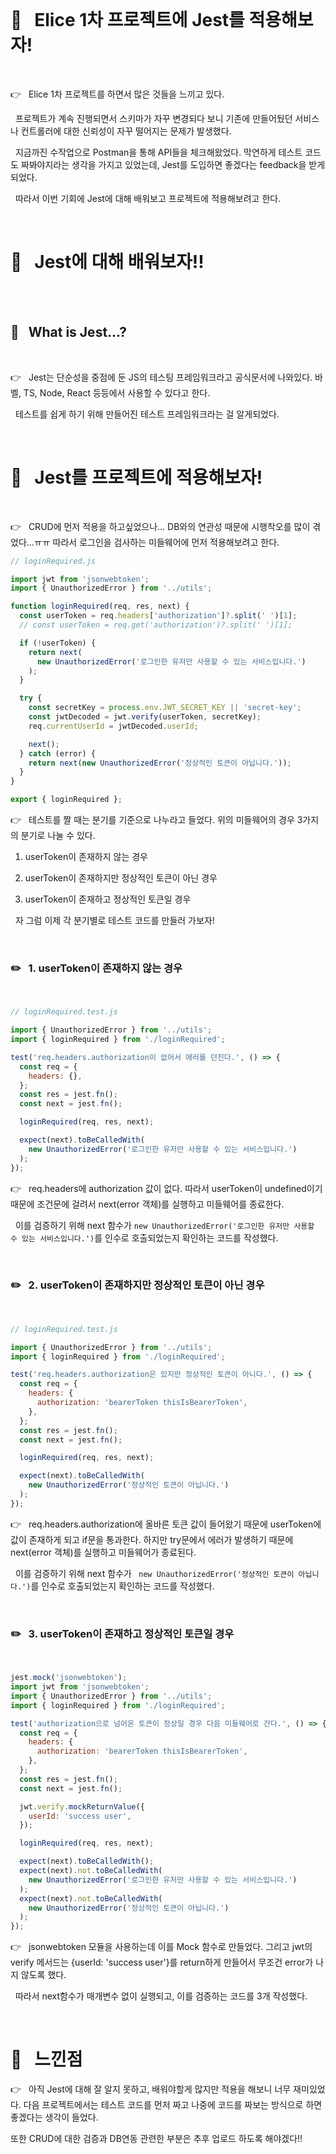 <br>

# 📌 &nbsp; Elice 1차 프로젝트에 Jest를 적용해보자!

<br>

👉 &nbsp; Elice 1차 프로젝트를 하면서 많은 것들을 느끼고 있다.

&nbsp; 프로젝트가 계속 진행되면서 스키마가 자꾸 변경되다 보니 기존에 만들어뒀던 서비스나 컨트롤러에 대한 신뢰성이 자꾸 떨어지는 문제가 발생했다.

&nbsp; 지금까진 수작업으로 Postman을 통해 API들을 체크해왔었다. 막연하게 테스트 코드도 짜봐야지라는 생각을 가지고 있었는데, Jest를 도입하면 좋겠다는 feedback을 받게 되었다.

&nbsp; 따라서 이번 기회에 Jest에 대해 배워보고 프로젝트에 적용해보려고 한다.

<br>

# 📌 &nbsp; Jest에 대해 배워보자!!

<br>

<br>

## 🔎 &nbsp; What is Jest...?

<br>

👉 &nbsp; Jest는 단순성을 중점에 둔 JS의 테스팅 프레임워크라고 공식문서에 나와있다. 바벨, TS, Node, React 등등에서 사용할 수 있다고 한다.

&nbsp; 테스트를 쉽게 하기 위해 만들어진 테스트 프레임워크라는 걸 알게되었다.

<br>

# 📌 &nbsp; Jest를 프로젝트에 적용해보자!

<br>

👉 &nbsp; CRUD에 먼저 적용을 하고싶었으나... DB와의 연관성 때문에 시행착오를 많이 겪었다...ㅠㅠ 따라서 로그인을 검사하는 미들웨어에 먼저 적용해보려고 한다.

```js
// loginRequired.js

import jwt from 'jsonwebtoken';
import { UnauthorizedError } from '../utils';

function loginRequired(req, res, next) {
  const userToken = req.headers['authorization']?.split(' ')[1];
  // const userToken = req.get('authorization')?.split(' ')[1];

  if (!userToken) {
    return next(
      new UnauthorizedError('로그인한 유저만 사용할 수 있는 서비스입니다.')
    );
  }

  try {
    const secretKey = process.env.JWT_SECRET_KEY || 'secret-key';
    const jwtDecoded = jwt.verify(userToken, secretKey);
    req.currentUserId = jwtDecoded.userId;

    next();
  } catch (error) {
    return next(new UnauthorizedError('정상적인 토큰이 아닙니다.'));
  }
}

export { loginRequired };
```

👉 &nbsp; 테스트를 짤 때는 분기를 기준으로 나누라고 들었다. 위의 미들웨어의 경우 3가지의 분기로 나눌 수 있다.

1. userToken이 존재하지 않는 경우

2. userToken이 존재하지만 정상적인 토큰이 아닌 경우

3. userToken이 존재하고 정상적인 토큰일 경우

&nbsp; 자 그럼 이제 각 분기별로 테스트 코드를 만들러 가보자!

<br>

### ✏️ &nbsp; 1. userToken이 존재하지 않는 경우

<br>

```js
// loginRequired.test.js

import { UnauthorizedError } from '../utils';
import { loginRequired } from './loginRequired';

test('req.headers.authorization이 없어서 에러를 던진다.', () => {
  const req = {
    headers: {},
  };
  const res = jest.fn();
  const next = jest.fn();

  loginRequired(req, res, next);

  expect(next).toBeCalledWith(
    new UnauthorizedError('로그인한 유저만 사용할 수 있는 서비스입니다.')
  );
});
```

👉 &nbsp; req.headers에 authorization 값이 없다. 따라서 userToken이 undefined이기 때문에 조건문에 걸려서 next(error 객체)를 실행하고 미들웨어를 종료한다.

&nbsp; 이를 검증하기 위해 next 함수가 `new UnauthorizedError('로그인한 유저만 사용할 수 있는 서비스입니다.')`를 인수로 호출되었는지 확인하는 코드를 작성했다.

<br>

### ✏️ &nbsp; 2. userToken이 존재하지만 정상적인 토큰이 아닌 경우

<br>

```js
// loginRequired.test.js

import { UnauthorizedError } from '../utils';
import { loginRequired } from './loginRequired';

test('req.headers.authorization은 있지만 정상적인 토큰이 아니다.', () => {
  const req = {
    headers: {
      authorization: 'bearerToken thisIsBearerToken',
    },
  };
  const res = jest.fn();
  const next = jest.fn();

  loginRequired(req, res, next);

  expect(next).toBeCalledWith(
    new UnauthorizedError('정상적인 토큰이 아닙니다.')
  );
});
```

👉 &nbsp; req.headers.authorization에 올바른 토큰 값이 들어왔기 때문에 userToken에 값이 존재하게 되고 if문을 통과한다. 하지만 try문에서 에러가 발생하기 때문에 next(error 객체)를 실행하고 미들웨어가 종료된다.

&nbsp; 이를 검증하기 위해 next 함수가 ` new UnauthorizedError('정상적인 토큰이 아닙니다.')`를 인수로 호출되었는지 확인하는 코드를 작성했다.

<br>

### ✏️ &nbsp; 3. userToken이 존재하고 정상적인 토큰일 경우

<br>

```js
jest.mock('jsonwebtoken');
import jwt from 'jsonwebtoken';
import { UnauthorizedError } from '../utils';
import { loginRequired } from './loginRequired';

test('authorization으로 넘어온 토큰이 정상일 경우 다음 미들웨어로 간다.', () => {
  const req = {
    headers: {
      authorization: 'bearerToken thisIsBearerToken',
    },
  };
  const res = jest.fn();
  const next = jest.fn();

  jwt.verify.mockReturnValue({
    userId: 'success user',
  });

  loginRequired(req, res, next);

  expect(next).toBeCalledWith();
  expect(next).not.toBeCalledWith(
    new UnauthorizedError('로그인한 유저만 사용할 수 있는 서비스입니다.')
  );
  expect(next).not.toBeCalledWith(
    new UnauthorizedError('정상적인 토큰이 아닙니다.')
  );
});
```

👉 &nbsp; jsonwebtoken 모듈을 사용하는데 이를 Mock 함수로 만들었다. 그리고 jwt의 verify 메서드는 {userId: 'success user'}를 return하게 만들어서 무조건 error가 나지 않도록 했다.

&nbsp; 따라서 next함수가 매개변수 없이 실행되고, 이를 검증하는 코드를 3개 작성했다.

<br>

# 📌 &nbsp; 느낀점

👉 &nbsp; 아직 Jest에 대해 잘 알지 못하고, 배워야할게 많지만 적용을 해보니 너무 재미있었다. 다음 프로젝트에서는 테스트 코드를 먼저 짜고 나중에 코드를 짜보는 방식으로 하면 좋겠다는 생각이 들었다.

또한 CRUD에 대한 검증과 DB연동 관련한 부분은 추후 업로드 하도록 해야겠다!!
